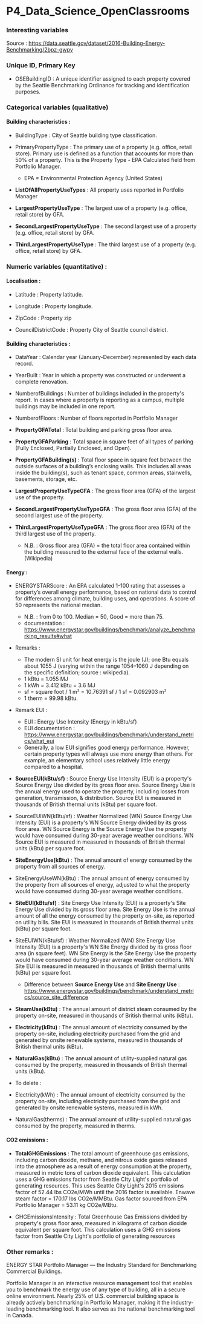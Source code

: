 # P4_Data_Science_OpenClassrooms

### Interesting variables
Source : https://data.seattle.gov/dataset/2016-Building-Energy-Benchmarking/2bpz-gwpy

### Unique ID, Primary Key

- OSEBuildingID : A unique identifier assigned to each property covered by the Seattle Benchmarking Ordinance for tracking and identification purposes.


### Categorical variables (qualitative)

#### Building characteristics :

- BuildingType : City of Seattle building type classification.

- PrimaryPropertyType : The primary use of a property (e.g. office, retail store). Primary use is defined as a function that accounts for more than 50% of a property. This is the Property Type - EPA Calculated field from Portfolio Manager.
  - EPA = Environmental Protection Agency (United States)

- **ListOfAllPropertyUseTypes** : All property uses reported in Portfolio Manager

- **LargestPropertyUseType** : The largest use of a property (e.g. office, retail store) by GFA.

- **SecondLargestPropertyUseType** : The second largest use of a property (e.g. office, retail store) by GFA.

- **ThirdLargestPropertyUseType** : The third largest use of a property (e.g. office, retail store) by GFA.


### Numeric variables (quantitative) :

#### Localisation :

- Latitude : Property latitude.

- Longitude : Property longitude.

- ZipCode : Property zip

- CouncilDistrictCode : Property City of Seattle council district.


#### Building characteristics :

- DataYear : Calendar year (January-December) represented by each data record.

- YearBuilt : Year in which a property was constructed or underwent a complete renovation.

- NumberofBuildings : Number of buildings included in the property's report. In cases where a property is reporting as a campus, multiple buildings may be included in one report.

- NumberofFloors : Number of floors reported in Portfolio Manager

- **PropertyGFATotal** : Total building and parking gross floor area.

- **PropertyGFAParking** : Total space in square feet of all types of parking (Fully Enclosed, Partially Enclosed, and Open).

- **PropertyGFABuilding(s)** : Total floor space in square feet between the outside surfaces of a building’s enclosing walls. This includes all areas inside the building(s), such as tenant space, common areas, stairwells, basements, storage, etc.

- **LargestPropertyUseTypeGFA** : The gross floor area (GFA) of the largest use of the property.

- **SecondLargestPropertyUseTypeGFA** : The gross floor area (GFA) of the second largest use of the property.

- **ThirdLargestPropertyUseTypeGFA** : The gross floor area (GFA) of the third largest use of the property.

  - N.B. : Gross floor area (GFA) = the total floor area contained within the building measured to the external face of the external walls. (Wikipedia)


#### Energy : 

- ENERGYSTARScore : An EPA calculated 1-100 rating that assesses a property’s overall energy performance, based on national data to control for differences among climate, building uses, and operations. A score of 50 represents the national median.

  - N.B. : from 0 to 100. Median = 50, Good = more than 75. 
  - documentation : https://www.energystar.gov/buildings/benchmark/analyze_benchmarking_results#what

- Remarks : 
  - The modern SI unit for heat energy is the joule (J); one Btu equals about 1055 J (varying within the range 1054–1060 J depending on the specific definition; source : wikipedia).
  - 1 kBtu = 1.055 MJ
  - 1 kWh = 3.412 kBtu = 3.6 MJ
  - sf = square foot / 1 m² = 10.76391 sf / 1 sf = 0.092903 m²
  - 1 therm = 99.98 kBtu.

- Remark EUI :
  - EUI : Energy Use Intensity (Energy in kBtu/sf)
  - EUI documentation : https://www.energystar.gov/buildings/benchmark/understand_metrics/what_eui
  - Generally, a low EUI signifies good energy performance. However, certain property types will always use more energy than others. For example, an elementary school uses relatively little energy compared to a hospital.



- **SourceEUI(kBtu/sf)** : Source Energy Use Intensity (EUI) is a property's Source Energy Use divided by its gross floor area. Source Energy Use is the annual energy used to operate the property, including losses from generation, transmission, & distribution. Source EUI is measured in thousands of British thermal units (kBtu) per square foot.

- SourceEUIWN(kBtu/sf) : Weather Normalized (WN) Source Energy Use Intensity (EUI) is a property's WN Source Energy divided by its gross floor area. WN Source Energy is the Source Energy Use the property would have consumed during 30-year average weather conditions. WN Source EUI is measured in measured in thousands of British thermal units (kBtu) per square foot.


- **SiteEnergyUse(kBtu)** : The annual amount of energy consumed by the property from all sources of energy.

- SiteEnergyUseWN(kBtu) : The annual amount of energy consumed by the property from all sources of energy, adjusted to what the property would have consumed during 30-year average weather conditions.

- **SiteEUI(kBtu/sf)** : Site Energy Use Intensity (EUI) is a property's Site Energy Use divided by its gross floor area. Site Energy Use is the annual amount of all the energy consumed by the property on-site, as reported on utility bills. Site EUI is measured in thousands of British thermal units (kBtu) per square foot.

- SiteEUIWN(kBtu/sf) : Weather Normalized (WN) Site Energy Use Intensity (EUI) is a property's WN Site Energy divided by its gross floor area (in square feet). WN Site Energy is the Site Energy Use the property would have consumed during 30-year average weather conditions. WN Site EUI is measured in measured in thousands of British thermal units (kBtu) per square foot.

  - Difference between **Source Energy Use** and **Site Energy Use** : https://www.energystar.gov/buildings/benchmark/understand_metrics/source_site_difference


- **SteamUse(kBtu)** : The annual amount of district steam consumed by the property on-site, measured in thousands of British thermal units (kBtu).

- **Electricity(kBtu)** : The annual amount of electricity consumed by the property on-site, including electricity purchased from the grid and generated by onsite renewable systems, measured in thousands of British thermal units (kBtu).

- **NaturalGas(kBtu)** : The annual amount of utility-supplied natural gas consumed by the property, measured in thousands of British thermal units (kBtu).

- To delete : 

- Electricity(kWh) : The annual amount of electricity consumed by the property on-site, including electricity purchased from the grid and generated by onsite renewable systems, measured in kWh.

- NaturalGas(therms) : The annual amount of utility-supplied natural gas consumed by the property, measured in therms.



#### CO2 emissions : 

- **TotalGHGEmissions** : The total amount of greenhouse gas emissions, including carbon dioxide, methane, and nitrous oxide gases released into the atmosphere as a result of energy consumption at the property, measured in metric tons of carbon dioxide equivalent. This calculation uses a GHG emissions factor from Seattle CIty Light's portfolio of generating resources. This uses Seattle City Light's 2015 emissions factor of 52.44 lbs CO2e/MWh until the 2016 factor is available. Enwave steam factor = 170.17 lbs CO2e/MMBtu. Gas factor sourced from EPA Portfolio Manager = 53.11 kg CO2e/MBtu.

- GHGEmissionsIntensity : Total Greenhouse Gas Emissions divided by property's gross floor area, measured in kilograms of carbon dioxide equivalent per square foot. This calculation uses a GHG emissions factor from Seattle City Light's portfolio of generating resources


### Other remarks :

ENERGY STAR Portfolio Manager — the Industry Standard for Benchmarking Commercial Buildings.

Portfolio Manager is an interactive resource management tool that enables you to benchmark the energy use of any type of building, all in a secure online environment. Nearly 25% of U.S. commercial building space is already actively benchmarking in Portfolio Manager, making it the industry-leading benchmarking tool. It also serves as the national  benchmarking tool in Canada.


